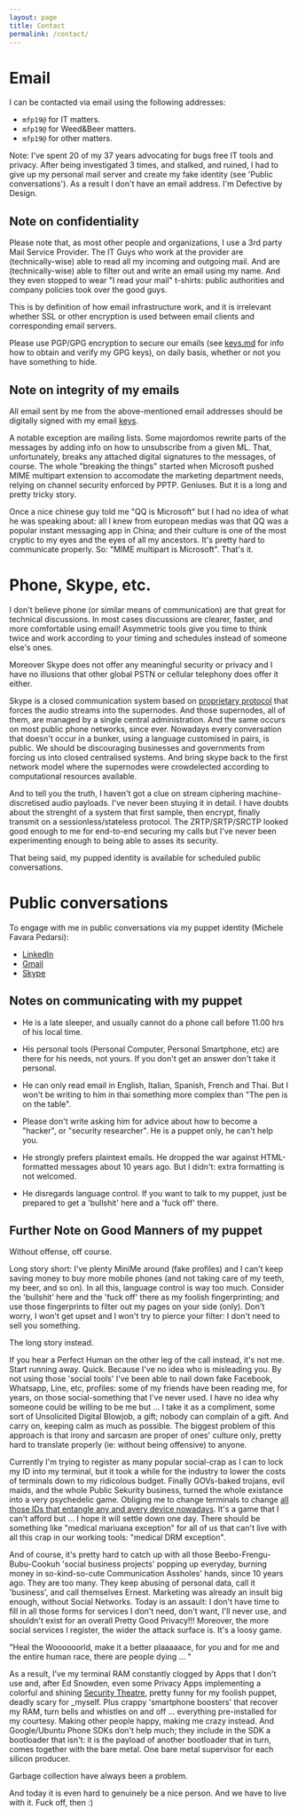 ```yaml
---
layout: page
title: Contact
permalink: /contact/
---
```


Email
=====

I can be contacted via email using the following addresses:

* `mfp19@` for IT matters.
* `mfp19@` for Weed&Beer matters.
* `mfp19@` for other matters.

Note: I've spent 20 of my 37 years advocating for bugs free IT tools and privacy.
After being investigated 3 times, and stalked, and ruined, I had to give up
my personal mail server and create my fake identity (see 'Public conversations').
As a result I don't have an email address.
I'm Defective by Design.

Note on confidentiality
-----------------------

Please note that, as most other people and organizations, I use a 3rd party
Mail Service Provider. The IT Guys who work at the provider are (technically-wise)
able to read all my incoming and outgoing mail.
And are (technically-wise) able to filter out and write an email using my name.
And they even stopped to wear "I read your mail" t-shirts:
public authorities and company policies took over the good guys.

This is by definition of how email infrastructure work, 
and it is irrelevant whether SSL or other encryption is used 
between email clients and corresponding email servers.

Please use PGP/GPG encryption to secure our emails (see [keys.md](/keys/) 
for info how to obtain and verify my GPG keys), on daily basis,
whether or not you have something to hide.

Note on integrity of my emails
------------------------------

All email sent by me from the above-mentioned email addresses should be
digitally signed with my email [keys](/keys/).

A notable exception are mailing lists. Some majordomos rewrite parts of the messages by
adding info on how to unsubscribe from a given ML. That, unfortunately, breaks
any attached digital signatures to the messages, of course.
The whole "breaking the things" started when Microsoft pushed MIME multipart extension to
accomodate the marketing department needs, relying on channel security
enforced by PPTP. Geniuses. But it is a long and pretty tricky story.

Once a nice chinese guy told me "QQ is Microsoft" but I had no
idea of what he was speaking about: all I knew from european medias
was that QQ was a popular instant messaging app in China; 
and their culture is one of the most cryptic to my eyes 
and the eyes of all my ancestors. It's pretty hard to communicate properly.
So: "MIME multipart is Microsoft". That's it.


Phone, Skype, etc.
==================

I don't believe phone (or similar means of communication) are that great for
technical discussions. In most cases discussions are clearer, faster, 
and more comfortable using email!
Asymmetric tools give you time to think twice and work according to
your timing and schedules instead of someone else's ones.

Moreover Skype does not offer any meaningful security or privacy and 
I have no illusions that other global PSTN or cellular telephony does
offer it either.

Skype is a closed communication system based on 
[proprietary protocol](http://en.wikipedia.org/wiki/Skype_protocol)
that forces the audio streams into the supernodes. And those supernodes,
all of them, are managed by a single central administration.
And the same occurs on most public phone networks, since ever.
Nowadays every conversation that doesn't occur in a bunker, 
using a language customised in pairs, is public.
We should be discouraging businesses and governments from forcing us into
closed centralised systems.
And bring skype back to the first network model where the supernodes were
crowdelected according to computational resources available.

And to tell you the truth, I haven't got a clue on stream ciphering
machine-discretised audio payloads. I've never been stuying it in detail.
I have doubts about the strenght of a system that first sample, then encrypt,
finally transmit on a sessionless/stateless protocol.
The ZRTP/SRTP/SRCTP looked good enough to me for end-to-end securing my calls 
but I've never been experimenting enough to being able to asses its security.

That being said, my pupped identity is available
for scheduled public conversations.


Public conversations
====================

To engage with me in public conversations via 
my puppet identity (Michele Favara Pedarsi):

* [LinkedIn](https://www.linkedin.com/in/Michelefavarapedarsi)
* [Gmail](mailto:michele.favarapedarsi@gmail.com)
* [Skype](skype:michele.favarapedarsi)

Notes on communicating with my puppet
-------------------------------------

* He is a late sleeper, and usually cannot do a phone call before 11.00 hrs of his local time.

* His personal tools (Personal Computer, Personal Smartphone, etc) are there for his needs, not yours.
If you don't get an answer don't take it personal.

* He can only read email in English, Italian, Spanish, French and Thai. But I won't be
writing to him in thai something more complex than "The pen is on the table".

* Please don't write asking him for advice about how to become a "hacker", or
"security researcher". He is a puppet only, he can't help you.

* He strongly prefers plaintext emails. He dropped the war against HTML-formatted messages
about 10 years ago. But I didn't: extra formatting is not welcomed.

* He disregards language control. If you want to talk to my puppet,
just be prepared to get a 'bullshit' here and a 'fuck off' there.

Further Note on Good Manners of my puppet
-----------------------------------------

Without offense, off course.

Long story short: I've plenty MiniMe around (fake profiles) and I can't keep saving money
to buy more mobile phones (and not taking care of my teeth, my beer, and so on).
In all this, language control is way too much.
Consider the 'bullshit' here and the 'fuck off' there as my foolish fingerprinting;
and use those fingerprints to filter out my pages on your side (only).
Don't worry, I won't get upset and I won't try to pierce your filter:
I don't need to sell you something.

The long story instead.

If you hear a Perfect Human on the other leg of the call instead, it's not me.
Start running away. Quick. Because I've no idea who is misleading you.
By not using those 'social tools' I've been able to nail down
fake Facebook, Whatsapp, Line, etc, profiles: 
some of my friends have been reading me, for years, 
on those social-something that I've never used.
I have no idea why someone could be willing to be me but ... 
I take it as a compliment, some sort of Unsolicited Digital Blowjob,
a gift; nobody can complain of a gift.
And carry on, keeping calm as much as possible. 
The biggest problem of this approach is that irony and sarcasm
are proper of ones' culture only, pretty hard to translate properly
(ie: without being offensive) to anyone.

Currently I'm trying to register as many popular social-crap as I can to lock my ID
into my terminal, but it took a while for the industry to lower the costs of terminals
down to my ridicolous budget. Finally GOVs-baked trojans, evil maids, 
and the whole Public Sekurity business, turned the whole existance into a 
very psychedelic game. Obliging me to change terminals to change [all those
IDs that entangle any and avery device nowadays](https://en.wikipedia.org/wiki/Clipper_chip).
It's a game that I can't afford but ... I hope it will settle down one day.
There should be something like "medical mariuana exception" for all of us
that can't live with all this crap in our working tools: "medical DRM exception".

And of course, it's pretty hard to catch up with all those Beebo-Frengu-Bubu-Cookuh 
'social business projects' popping up everyday, 
burning money in so-kind-so-cute Communication Assholes' hands, since 10 years ago.
They are too many. They keep abusing of personal data, call it 'business', 
and call themselves Ernest. Marketing was already an insult big enough, 
without Social Networks. Today is an assault: I don't have time
to fill in all those forms for services I don't need, don't want, I'll never use,
and shouldn't exist for an overall Pretty Good Privacy!!!
Moreover, the more social services I register, the wider the attack surface is.
It's a loosy game.

"Heal the Woooooorld, make it a better plaaaaace, for you and for me and
the entire human race, there are people dying ... "

As a result, I've my terminal RAM constantly clogged by Apps
that I don't use and, after Ed Snowden, even some Privacy Apps
implementing a colorful and shining [Security Theatre](https://en.wikipedia.org/wiki/Security_theater),
pretty funny for my foolish puppet, deadly scary for _myself.
Plus crappy 'smartphone boosters' that recover my RAM, 
turn bells and whistles on and off ... everything pre-installed 
for my courtesy. Making other people happy, making me crazy instead.
And Google/Ubuntu Phone SDKs don't help much; they include in the SDK 
a bootloader that isn't: it is the payload of another bootloader
that in turn, comes together with the bare metal.
One bare metal supervisor for each silicon producer.

Garbage collection have always been a problem.

And today it is even hard to genuinely be a nice person.
And we have to live with it. Fuck off, then :)

